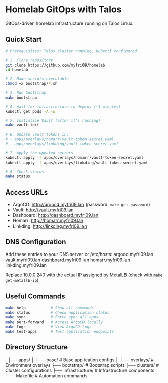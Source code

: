 # Homelab GitOps with Talos

GitOps-driven homelab infrastructure running on Talos Linux.

## Quick Start
```bash
# Prerequisites: Talos cluster running, kubectl configured

# 1. Clone repository
git clone https://github.com/myfri09/homelab
cd homelab

# 2. Make scripts executable
chmod +x bootstrap/*.sh

# 3. Run bootstrap
make bootstrap

# 4. Wait for infrastructure to deploy (~5 minutes)
kubectl get pods -A -w

# 5. Initialize Vault (after it's running)
make vault-init

# 6. Update vault tokens in:
# - apps/overlays/homarr/vault-token-secret.yaml
# - apps/overlays/linkding/vault-token-secret.yaml

# 7. Apply the updated secrets
kubectl apply -f apps/overlays/homarr/vault-token-secret.yaml
kubectl apply -f apps/overlays/linkding/vault-token-secret.yaml

# 8. Check status
make status
```

## Access URLs

- ArgoCD: http://argocd.myfri09.lan (password: `make get-password`)
- Vault: http://vault.myfri09.lan
- Dashboard: http://dashboard.myfri09.lan
- Homarr: http://homarr.myfri09.lan
- Linkding: http://linkding.myfri09.lan

## DNS Configuration

Add these entries to your DNS server or /etc/hosts:
argocd.myfri09.lan
vault.myfri09.lan
dashboard.myfri09.lan
homarr.myfri09.lan
linkding.myfri09.lan

Replace 10.0.0.240 with the actual IP assigned by MetalLB (check with `make get-metallb-ip`)

## Useful Commands
```bash
make help           # Show all commands
make status         # Check application status
make sync           # Force sync all apps
make port-forward   # Access ArgoCD locally
make logs           # View ArgoCD logs
make test-apps      # Test application endpoints
```

## Directory Structure
.
├── apps/
│   ├── base/          # Base application configs
│   └── overlays/      # Environment overlays
├── bootstrap/         # Bootstrap scripts
├── clusters/         # Cluster configurations
├── infrastructure/   # Infrastructure components
└── Makefile         # Automation commands
